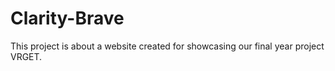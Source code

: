 # Clarity-Brave
This project is about a website created for showcasing our final year project VRGET.

